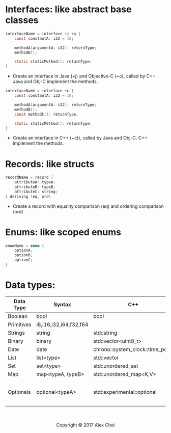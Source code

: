 # Interfaces: like abstract base classes
```c
interfaceName = interface +j +o {
    const constantA: i32 = 10;

    methodA(argumentA: i32): returnType;
    methodB();

    static staticMethod(): returnType;
}
```
- Create an interface in Java (+j) and Objective-C (+o), called by C++. Java and Obj-C implement the methods.

```c
interfaceName = interface +c {
    const constantA: i32 = 10;

    methodA(argumentA: i32): returnType;
    methodB();
    const methodC(): returnType;

    static staticMethod(): returnType;
}
```
- Create an interface in C++ (+c)), called by Java and Obj-C. C++ implement the methods.

# Records: like structs
```c
recordName = record {
    attributeA: typeA;
    attributeB: typeB;
    attributeC: string;
} deriving (eq, ord)
```
- Create a record with equality comparison (eq) and ordering comparison (ord)

# Enums: like scoped enums
```c
enumName = enum {
    optionA;
    optionB;
    optionC;
}
```
# Data types:

| Data Type         |      Syntax          | C++ | Java | Obj-C |
|-------------------|----------------------|-----|------|-------|
|Boolean            |bool|bool|boolean|BOOL|
|Primitives         |i8,i16,i32,i64,f32,f64|
|Strings            |string|std::string|String|NSString|
|Binary             |binary|std::vector<uint8_t>|byte[]|NSData|
|Date               |date|chrono::system_clock::time_point|Date|NSDate|
|List               |list&lt;type>|std::vector<T>|ArrayList|NSArray|
|Set                |set&lt;type>|std::unordered_set<T>|HashSet|NSSet|
|Map                |map<typeA, typeB>|std::unordered_map<K,V>|HashMap|NSDictionary|
|Optionals          |optional&lt;typeA>|std::experimental::optional<T>|object / boxed primitive reference|object / NSNumber strong reference|

<!-- anchor -->

<center>
<br><br>
Copyright © 2017 Alex Choi
</center>
